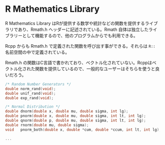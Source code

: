 # R Mathematics Library

 R Mathematics Library はRが提供する数学や統計などの関数を提供するライブラリであり、Rmath.h ヘッダーに記述されている。Rmath 自体は独立したライブラリーとして機能するので、他のプログラムからでも利用できる。

Rcpp からも Rmath.h で定義された関数を呼び出す事ができる。それらは `R::` 名前空間の中で定義されている。

Rmath.h の関数はC言語で書かれており、ベクトル化されていない。Rcppはベクトル化された関数を提供しているので、一般的なユーザーはそちらを使うと良いだろう。



```c
/* Random Number Generators */
double norm_rand(void);
double unif_rand(void);
double exp_rand(void);

/* Normal Distribution */
double dnorm(double x, double mu, double sigma, int lg);
double pnorm(double x, double mu, double sigma, int lt, int lg);
double qnorm(double p, double mu, double sigma, int lt, int lg);
double rnorm(double mu, double sigma);
void   pnorm_both(double x, double *cum, double *ccum, int lt, int lg);

...

```

